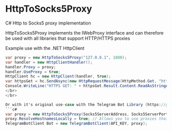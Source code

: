 # HttpToSocks5Proxy
C# Http to Socks5 proxy implementation

HttpToSocks5Proxy implements the IWebProxy interface and can therefore be used with all libraries that support HTTP/HTTPS proxies

Example use with the .NET HttpClient

```c#
var proxy = new HttpToSocks5Proxy("127.0.0.1", 1080);
var handler = new HttpClientHandler();
handler.Proxy = proxy;
handler.UseProxy = true;
HttpClient hc = new HttpClient(handler, true);
var httpsGet = hc.SendAsync(new HttpRequestMessage(HttpMethod.Get, "https://httpbin.org/ip"));
Console.WriteLine("HTTPS GET: " + httpsGet.Result.Content.ReadAsStringAsync().Result);
</br>
</br>

Or with it's original use-case with the Telegram Bot Library (https://github.com/TelegramBots/Telegram.Bot)
```c#
var proxy = new HttpToSocks5Proxy(Socks5ServerAddress, Socks5ServerPort);
proxy.ResolveHostnamesLocally = true; // Allows you to use proxies that are only allowing connections to Telegram
TelegramBotClient Bot = new TelegramBotClient(API_KEY, proxy);
```
